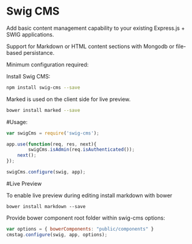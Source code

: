 Swig CMS
========

Add basic content management capability to your existing Express.js + SWIG applications.

Support for Markdown or HTML content sections with Mongodb or file-based persistance.

Minimum configuration required:

Install Swig CMS:

```sh
npm install swig-cms --save
```

Marked is used on the client side for live preview.

```sh
bower install marked --save
```

#Usage:
```js
var swigCms = require('swig-cms');

app.use(function(req, res, next){
        swigCms.isAdmin(req.isAuthenticated());
    next();
});

swigCms.configure(swig, app);
```

#Live Preview

To enable live preview during editing install markdown with bower
```
bower install markdown --save
```

Provide bower component root folder within swig-cms options:

```js
var options = { bowerComponents: "public/components" }
cmstag.configure(swig, app, options);
````
